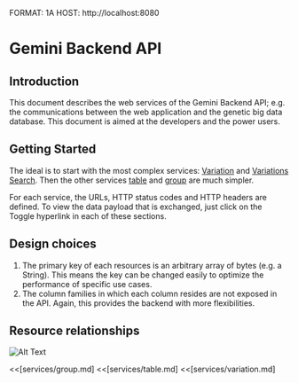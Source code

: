 FORMAT: 1A
HOST: http://localhost:8080

# Gemini Backend API

## Introduction
This document describes the web services of the Gemini Backend API; e.g. the communications between the web application and the genetic big data database. This document is aimed at the developers and the power users.

## Getting Started
The ideal is to start with the most complex services: [Variation](#page:variation) and [Variations Search](#page:variation,header:variation-variations-search). Then the other services [table](#page:table) and [group](#page:group) are much simpler.

For each service, the URLs, HTTP status codes and HTTP headers are defined. To view the data payload that is exchanged, just click on the Toggle hyperlink in each of these sections.

## Design choices

1. The primary key of each resources is an arbitrary array of bytes (e.g. a String). This means the key can be changed easily to optimize the performance of specific use cases.
2. The column families in which each column resides are not exposed in the API. Again, this provides the backend with more flexibilities.

## Resource relationships
![Alt Text](http://yuml.me/diagram/scruffy;/class/[Variation]1->1..*[Genotype],[Genotype]0..*<-1[Sample])


<<[services/group.md]
<<[services/table.md]
<<[services/variation.md]
